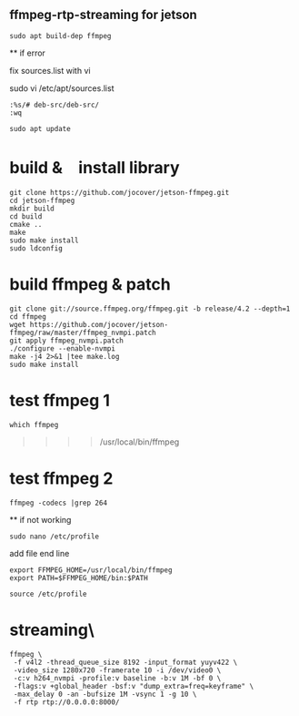 ## ffmpeg-rtp-streaming for jetson


```
sudo apt build-dep ffmpeg
```

** if error

fix sources.list with vi

  sudo vi /etc/apt/sources.list

  ```
  :%s/# deb-src/deb-src/
  :wq
  ```
  
  ```
  sudo apt update
  ```


# build &　install library

```
git clone https://github.com/jocover/jetson-ffmpeg.git
cd jetson-ffmpeg
mkdir build
cd build
cmake ..
make
sudo make install
sudo ldconfig
```

# build ffmpeg & patch

```
git clone git://source.ffmpeg.org/ffmpeg.git -b release/4.2 --depth=1
cd ffmpeg
wget https://github.com/jocover/jetson-ffmpeg/raw/master/ffmpeg_nvmpi.patch
git apply ffmpeg_nvmpi.patch
./configure --enable-nvmpi
make -j4 2>&1 |tee make.log
sudo make install
```

# test ffmpeg 1
```
which ffmpeg
```
>>>>/usr/local/bin/ffmpeg

# test ffmpeg 2
```
ffmpeg -codecs |grep 264
```

** if not working
```
sudo nano /etc/profile
```

add file end line

```
export FFMPEG_HOME=/usr/local/bin/ffmpeg
export PATH=$FFMPEG_HOME/bin:$PATH
```
```
source /etc/profile
```


# streaming\
   ```
   ffmpeg \
    -f v4l2 -thread_queue_size 8192 -input_format yuyv422 \
    -video_size 1280x720 -framerate 10 -i /dev/video0 \
    -c:v h264_nvmpi -profile:v baseline -b:v 1M -bf 0 \
    -flags:v +global_header -bsf:v "dump_extra=freq=keyframe" \
    -max_delay 0 -an -bufsize 1M -vsync 1 -g 10 \
    -f rtp rtp://0.0.0.0:8000/
```
